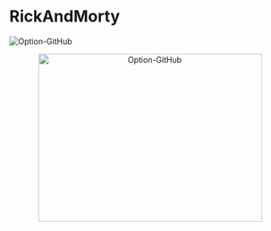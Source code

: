 # RickAndMorty
![Option-GitHub](https://docs.github.com/assets/cb-34382/images/help/desktop/clone-choose-button-url-mac.png)

<p align="center">
  <img src="https://docs.github.com/assets/cb-34382/images/help/desktop/clone-choose-button-url-mac.png" alt="Option-GitHub" width="400" height="300">
</p>
